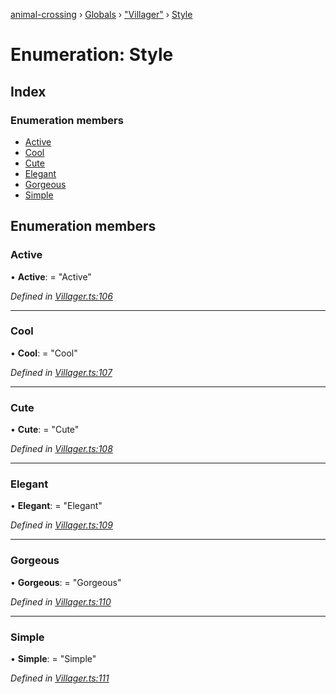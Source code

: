 [animal-crossing](../README.md) › [Globals](../globals.md) › ["Villager"](../modules/_villager_.md) › [Style](_villager_.style.md)

# Enumeration: Style

## Index

### Enumeration members

* [Active](_villager_.style.md#active)
* [Cool](_villager_.style.md#cool)
* [Cute](_villager_.style.md#cute)
* [Elegant](_villager_.style.md#elegant)
* [Gorgeous](_villager_.style.md#gorgeous)
* [Simple](_villager_.style.md#simple)

## Enumeration members

###  Active

• **Active**: = "Active"

*Defined in [Villager.ts:106](https://github.com/Norviah/animal-crossing/blob/2c80bbc/module/types/Villager.ts#L106)*

___

###  Cool

• **Cool**: = "Cool"

*Defined in [Villager.ts:107](https://github.com/Norviah/animal-crossing/blob/2c80bbc/module/types/Villager.ts#L107)*

___

###  Cute

• **Cute**: = "Cute"

*Defined in [Villager.ts:108](https://github.com/Norviah/animal-crossing/blob/2c80bbc/module/types/Villager.ts#L108)*

___

###  Elegant

• **Elegant**: = "Elegant"

*Defined in [Villager.ts:109](https://github.com/Norviah/animal-crossing/blob/2c80bbc/module/types/Villager.ts#L109)*

___

###  Gorgeous

• **Gorgeous**: = "Gorgeous"

*Defined in [Villager.ts:110](https://github.com/Norviah/animal-crossing/blob/2c80bbc/module/types/Villager.ts#L110)*

___

###  Simple

• **Simple**: = "Simple"

*Defined in [Villager.ts:111](https://github.com/Norviah/animal-crossing/blob/2c80bbc/module/types/Villager.ts#L111)*

